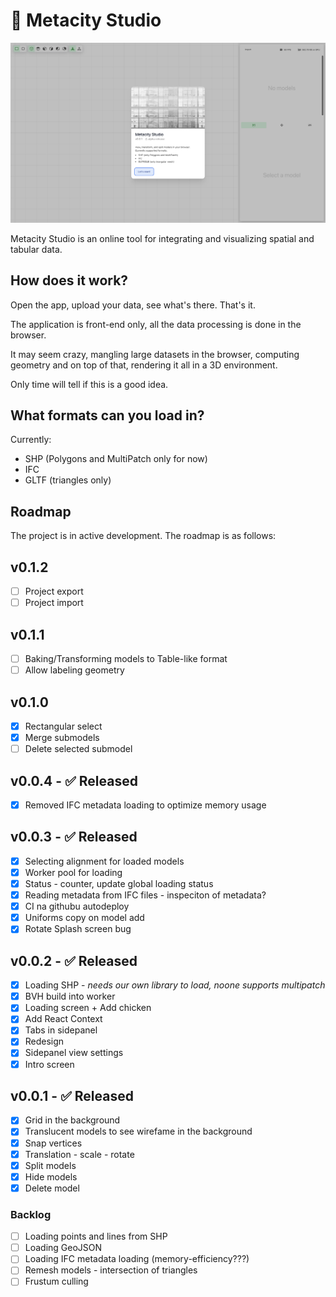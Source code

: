 # 🏡 Metacity Studio

![Screenshot](src/assets/splash/screen.png)

Metacity Studio is an online tool for integrating and visualizing spatial and tabular data.

## How does it work?

Open the app, upload your data, see what's there. That's it.

The application is front-end only, all the data processing is done in the browser.

It may seem crazy, mangling large datasets in the browser, computing geometry and on top of that, rendering it all in a 3D environment.

Only time will tell if this is a good idea.

## What formats can you load in?

Currently:

-   SHP (Polygons and MultiPatch only for now)
-   IFC
-   GLTF (triangles only)

## Roadmap

The project is in active development. The roadmap is as follows:

## v0.1.2

-   [ ] Project export
-   [ ] Project import

## v0.1.1

-   [ ] Baking/Transforming models to Table-like format
-   [ ] Allow labeling geometry

## v0.1.0

-   [x] Rectangular select
-   [x] Merge submodels
-   [ ] Delete selected submodel

## v0.0.4 - ✅ Released

-   [x] Removed IFC metadata loading to optimize memory usage

## v0.0.3 - ✅ Released

-   [x] Selecting alignment for loaded models
-   [x] Worker pool for loading
-   [x] Status - counter, update global loading status
-   [x] Reading metadata from IFC files - inspeciton of metadata?
-   [x] CI na githubu autodeploy
-   [x] Uniforms copy on model add
-   [x] Rotate Splash screen bug

## v0.0.2 - ✅ Released

-   [x] Loading SHP - _needs our own library to load, noone supports multipatch_
-   [x] BVH build into worker
-   [x] Loading screen + Add chicken
-   [x] Add React Context
-   [x] Tabs in sidepanel
-   [x] Redesign
-   [x] Sidepanel view settings
-   [x] Intro screen

## v0.0.1 - ✅ Released

-   [x] Grid in the background
-   [x] Translucent models to see wirefame in the background
-   [x] Snap vertices
-   [x] Translation - scale - rotate
-   [x] Split models
-   [x] Hide models
-   [x] Delete model

### Backlog

-   [ ] Loading points and lines from SHP
-   [ ] Loading GeoJSON
-   [ ] Loading IFC metadata loading (memory-efficiency???)
-   [ ] Remesh models - intersection of triangles
-   [ ] Frustum culling
